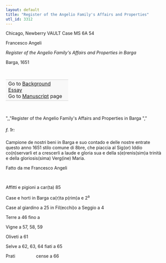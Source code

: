 ```yaml
---
layout: default
title: "Register of the Angelio Family's Affairs and Properties"
utl_id: 3312
---
```



Chicago, Newberry VAULT Case MS 6A 54


Francesco Angeli


*Register of the Angelio Family's Affairs and Properties in Barga*


Barga, 1651


 

<table border="0.5" cellpadding="1" cellspacing="1" style="width: 200px; background-color:#F8F8F8;"><tbody style="border-color:#ccc"><tr style="border-color:#ccc"><td>Go to <a href="{{ site.baseurl }}/essay/062" target="_blank">Background Essay</a><br />
			Go to <a href="{{ site.baseurl }}/www/record.html?id=062" target="_blank">Manuscript</a> page</td>
</tr></tbody></table>
 

",,"Register of the Angelio Family's Affairs and Properties in Barga
","
<h5 style="color:#555;">f. 1r:</h5>

Campione de nostri beni in Barga e suo contado e delle nostre entrate questo anno 1651 stilo comune di 8bre, che piaccia al Sig(or) Iddio co(n)servarli et a crescerli a laude e gloria sua e della s(e)renis(sim)a trinità e della gloriosis(sima) Verg(ine) Maria.


Fatto da me Francesco Angeli


 


Affitti e pigioni a car(ta) 85


Case e horti in Barga ca(r)ta p(rim)a e 2<sup>a</sup>


Case al giardino a 25 in Fil(ecchi)o a Seggio a 4


Terre a 46 fino a


Vigne a 57, 58, 59


Oliveti a 61


Selve a 62, 63, 64 fiati a 65


Prati                 cense a 66

